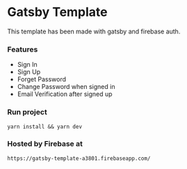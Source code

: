 Gatsby Template
===============

This template has been made with gatsby and firebase auth.

### Features

-  Sign In
-  Sign Up
-  Forget Password
-  Change Password when signed in
-  Email Verification after signed up

### Run project

    yarn install && yarn dev

### Hosted by Firebase at

    https://gatsby-template-a3801.firebaseapp.com/

